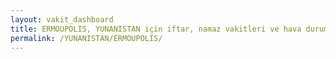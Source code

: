 ```yaml
---
layout: vakit_dashboard
title: ERMOUPOLIS, YUNANISTAN için iftar, namaz vakitleri ve hava durumu - ilçe/eyalet seç
permalink: /YUNANISTAN/ERMOUPOLIS/
---
```


<script type="text/javascript">
  var GLOBAL_COUNTRY = 'YUNANISTAN';
  var GLOBAL_CITY = 'ERMOUPOLIS';
  var GLOBAL_STATE = '';
  var lat = 72;
  var lon = 21;
</script>
